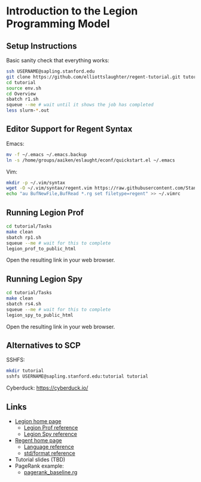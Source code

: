 # Introduction to the Legion Programming Model

## Setup Instructions

Basic sanity check that everything works:

```bash
ssh USERNAME@sapling.stanford.edu
git clone https://github.com/elliottslaughter/regent-tutorial.git tutorial
cd tutorial
source env.sh
cd Overview
sbatch r1.sh
squeue --me # wait until it shows the job has completed
less slurm-*.out
```

## Editor Support for Regent Syntax

Emacs:

```bash
mv -f ~/.emacs ~/.emacs.backup
ln -s /home/groups/aaiken/eslaught/econf/quickstart.el ~/.emacs
```

Vim:

```bash
mkdir -p ~/.vim/syntax
wget -O ~/.vim/syntax/regent.vim https://raw.githubusercontent.com/StanfordLegion/regent.vim/master/regent.vim
echo "au BufNewFile,BufRead *.rg set filetype=regent" >> ~/.vimrc
```

## Running Legion Prof

```bash
cd tutorial/Tasks
make clean
sbatch rp1.sh
squeue --me # wait for this to complete
legion_prof_to_public_html
```

Open the resulting link in your web browser.

## Running Legion Spy

```bash
cd tutorial/Tasks
make clean
sbatch rs4.sh
squeue --me # wait for this to complete
legion_spy_to_public_html
```

Open the resulting link in your web browser.

## Alternatives to SCP

SSHFS:

```bash
mkdir tutorial
sshfs USERNAME@sapling.stanford.edu:tutorial tutorial
```

Cyberduck: https://cyberduck.io/

## Links

  * [Legion home page](http://legion.stanford.edu)
      * [Legion Prof reference](https://legion.stanford.edu/profiling/)
      * [Legion Spy reference](https://legion.stanford.edu/debugging/#legion-spy)
  * [Regent home page](http://regent-lang.org/)
      * [Language reference](https://regent-lang.org/reference/)
      * [std/format reference](https://regent-lang.org/doc/modules/std.format.html)
  * Tutorial slides (TBD)
  * PageRank example:
      * [pagerank\_baseline.rg](https://gitlab.com/StanfordLegion/legion/raw/master/language/examples/pagerank/pagerank_baseline.rg)
